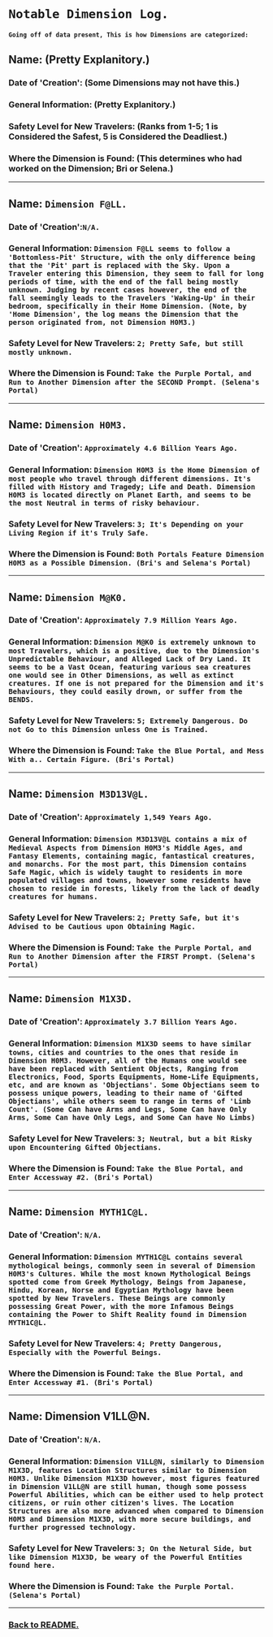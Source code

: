 # `Notable Dimension Log.`
#### `Going off of data present, This is how Dimensions are categorized:`

## Name: (Pretty Explanitory.)
### Date of 'Creation': (Some Dimensions may not have this.)
### General Information: (Pretty Explanitory.)
### Safety Level for New Travelers: (Ranks from 1-5; 1 is Considered the Safest, 5 is Considered the Deadliest.)
### Where the Dimension is Found: (This determines who had worked on the Dimension; Bri or Selena.)
-------------------------------------------------------------------------------------------------------------------------

## Name: `Dimension F@LL.`
### Date of 'Creation':`N/A.`
### General Information: `Dimension F@LL seems to follow a 'Bottomless-Pit' Structure, with the only difference being that the 'Pit' part is replaced with the Sky. Upon a Traveler entering this Dimension, they seem to fall for long periods of time, with the end of the fall being mostly unknown. Judging by recent cases however, the end of the fall seemingly leads to the Travelers 'Waking-Up' in their bedroom, specifically in their Home Dimension. (Note, by 'Home Dimension', the log means the Dimension that the person originated from, not Dimension H0M3.)`
### Safety Level for New Travelers: `2; Pretty Safe, but still mostly unknown.`
### Where the Dimension is Found: `Take the Purple Portal, and Run to Another Dimension after the SECOND Prompt. (Selena's Portal)`
-------------------------------------------------------------------------------------------------------------------------

## Name: `Dimension H0M3.`
### Date of 'Creation': `Approximately 4.6 Billion Years Ago.`
### General Information: `Dimension H0M3 is the Home Dimension of most people who travel through different dimensions. It's filled with History and Tragedy; Life and Death. Dimension H0M3 is located directly on Planet Earth, and seems to be the most Neutral in terms of risky behaviour.`
### Safety Level for New Travelers: `3; It's Depending on your Living Region if it's Truly Safe.`
### Where the Dimension is Found: `Both Portals Feature Dimension H0M3 as a Possible Dimension. (Bri's and Selena's Portal)`
-------------------------------------------------------------------------------------------------------------------------

## Name: `Dimension M@K0.`
### Date of 'Creation': `Approximately 7.9 Million Years Ago.`
### General Information: `Dimension M@K0 is extremely unknown to most Travelers, which is a positive, due to the Dimension's Unpredictable Behaviour, and Alleged Lack of Dry Land. It seems to be a Vast Ocean, featuring various sea creatures one would see in Other Dimensions, as well as extinct creatures. If one is not prepared for the Dimension and it's Behaviours, they could easily drown, or suffer from the BENDS.`
### Safety Level for New Travelers: `5; Extremely Dangerous. Do not Go to this Dimension unless One is Trained.`
### Where the Dimension is Found: `Take the Blue Portal, and Mess With a.. Certain Figure. (Bri's Portal)`
-------------------------------------------------------------------------------------------------------------------------

## Name: `Dimension M3D13V@L.`
### Date of 'Creation': `Approximately 1,549 Years Ago.`
### General Information: `Dimension M3D13V@L contains a mix of Medieval Aspects from Dimension H0M3's Middle Ages, and Fantasy Elements, containing magic, fantastical creatures, and monarchs. For the most part, this Dimension contains Safe Magic, which is widely taught to residents in more populated villages and towns, however some residents have chosen to reside in forests, likely from the lack of deadly creatures for humans.`
### Safety Level for New Travelers: `2; Pretty Safe, but it's Advised to be Cautious upon Obtaining Magic.`
### Where the Dimension is Found: `Take the Purple Portal, and Run to Another Dimension after the FIRST Prompt. (Selena's Portal)`
-------------------------------------------------------------------------------------------------------------------------

## Name: `Dimension M1X3D.`
### Date of 'Creation': `Approximately 3.7 Billion Years Ago.`
### General Information: `Dimension M1X3D seems to have similar towns, cities and countries to the ones that reside in Dimension H0M3. However, all of the Humans one would see have been replaced with Sentient Objects, Ranging from Electronics, Food, Sports Equipments, Home-Life Equipments, etc, and are known as 'Objectians'. Some Objectians seem to possess unique powers, leading to their name of 'Gifted Objectians', while others seem to range in terms of 'Limb Count'. (Some Can have Arms and Legs, Some Can have Only Arms, Some Can have Only Legs, and Some Can have No Limbs)`
### Safety Level for New Travelers: `3; Neutral, but a bit Risky upon Encountering Gifted Objectians.`
### Where the Dimension is Found: `Take the Blue Portal, and Enter Accessway #2. (Bri's Portal)`
-------------------------------------------------------------------------------------------------------------------------

## Name: `Dimension MYTH1C@L.`
### Date of 'Creation': `N/A.`
### General Information: `Dimension MYTH1C@L contains several mythological beings, commonly seen in several of Dimension H0M3's Cultures. While the most known Mythological Beings spotted come from Greek Mythology, Beings from Japanese, Hindu, Korean, Norse and Egyptian Mythology have been spotted by New Travelers. These Beings are commonly possessing Great Power, with the more Infamous Beings containing the Power to Shift Reality found in Dimension MYTH1C@L.`
### Safety Level for New Travelers: `4; Pretty Dangerous, Especially with the Powerful Beings.`
### Where the Dimension is Found: `Take the Blue Portal, and Enter Accessway #1. (Bri's Portal)`
-------------------------------------------------------------------------------------------------------------------------

## Name: Dimension V1LL@N.
### Date of 'Creation': `N/A.`
### General Information: `Dimension V1LL@N, similarly to Dimension M1X3D, features Location Structures similar to Dimension H0M3. Unlike Dimension M1X3D however, most figures featured in Dimension V1LL@N are still human, though some possess Powerful Abilities, which can be either used to help protect citizens, or ruin other citizen's lives. The Location Structures are also more advanced when compared to Dimension H0M3 and Dimension M1X3D, with more secure buildings, and further progressed technology.`
### Safety Level for New Travelers: `3; On the Netural Side, but like Dimension M1X3D, be weary of the Powerful Entities found here.`
### Where the Dimension is Found: `Take the Purple Portal. (Selena's Portal)`
-------------------------------------------------------------------------------------------------------------------------

### [Back to README.](../README.md)


